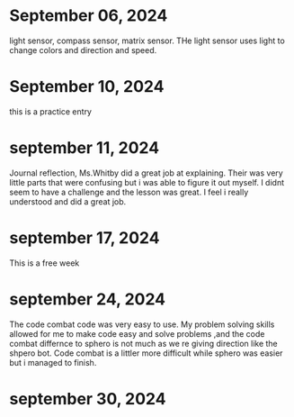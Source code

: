 # September 06, 2024
light sensor, compass sensor, matrix sensor. THe light sensor uses light to change colors and direction and speed.
# September 10, 2024 
this is a practice entry
# september 11, 2024 
Journal reflection, Ms.Whitby did a great job at explaining. Their was very little parts that were confusing but i was able to figure it out myself. I didnt seem to have a challenge and the lesson was great. I feel i really understood and did a great job.
# september 17, 2024 
This is a free week
# september 24, 2024 
The code combat code was very easy to use. My problem solving skills allowed for me to make code easy and solve problems ,and the code combat differnce to sphero is not much as we re giving direction like the shpero bot. Code combat is a littler more difficult while sphero was easier but i managed to finish.
# september 30, 2024
